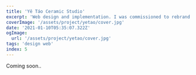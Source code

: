 ```yaml
---
title: 'Yě Táo Ceramic Studio'
excerpt: 'Web design and implementation. I was commissioned to rebrand the digital presence of the cemamic studio with around 200 years of history.'
coverImage: '/assets/project/yetao/cover.jpg'
date: '2021-01-10T05:35:07.322Z'
ogImage:
  url: '/assets/project/yetao/cover.jpg'
tags: 'design web'
index: 5
---
```


Coming soon..
